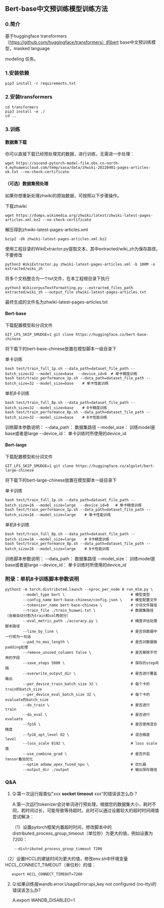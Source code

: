 ## Bert-base中文预训练模型训练方法

### 0.简介

基于huggingface transformers（https://github.com/huggingface/transformers）的bert base中文预训练模型，masked language 

modeling 任务。

### 1.安装依赖

```
pip3 install -r requirements.txt
```

### 2.安装transformers

```
cd transformers
pip3 install -e ./
cd ..
```

### 3.训练

#### 数据集下载

你可以直接下载已经预处理完的数据，进行训练，无需进一步处理：

```
wget https://ascend-pytorch-model-file.obs.cn-north-4.myhuaweicloud.com/temp/sasa/data/zhwiki-20220401-pages-articles-ok.txt --no-check-certificate
```

#### （可选）数据集预处理

如果你想重新处理zhwiki的原始数据，可按照以下步骤操作。

下载zhwiki

```
wget https://dumps.wikimedia.org/zhwiki/latest/zhwiki-latest-pages-articles.xml.bz2 --no-check-certificate
```

解压得到zhwiki-latest-pages-articles.xml

```
bzip2 -dk zhwiki-latest-pages-articles.xml.bz2
```

使用工程目录的WikiExtractor.py提取文本，其中extracted/wiki_zh为保存路径，不要修改

```
python3 WikiExtractor.py zhwiki-latest-pages-articles.xml -b 100M -o extracted/wiki_zh
```

将多个文档整合为一个txt文件，在本工程根目录下执行

```
python3 WikicorpusTextFormatting.py --extracted_files_path extracted/wiki_zh --output_file zhwiki-latest-pages-articles.txt
```

最终生成的文件名为zhwiki-latest-pages-articles.txt

#### Bert-base

下载配置模型和分词文件

```
GIT_LFS_SKIP_SMUDGE=1 git clone https://huggingface.co/bert-base-chinese
```

将下载下的bert-base-chinese放置在模型脚本一级目录下

单卡训练

```
bash test/train_full_1p.sh --data_path=dataset_file_path --batch_size=32 --model_size=base  --device_id=0  # 单卡精度训练
bash test/train_performance_1p.sh --data_path=dataset_file_path --batch_size=32 --model_size=base    # 单卡性能训练
```

单机8卡训练

```
bash test/train_full_8p.sh --data_path=dataset_file_path --batch_size=32 --model_size=base    # 8卡精度训练
bash test/train_performance_8p.sh --data_path=dataset_file_path --batch_size=32 --model_size=base    # 8卡性能训练
```

训练脚本参数说明：
    --data_path：  数据集路径
	--model_size： 训练model是base或者是large
    --device_id：  单卡训练时所使用的device_id


#### Bert-large

下载配置模型和分词文件

```
GIT_LFS_SKIP_SMUDGE=1 git clone https://huggingface.co/algolet/bert-large-chinese
```

将下载下的bert-large-chinese放置在模型脚本一级目录下

单卡训练

```
bash test/train_full_1p.sh --data_path=dataset_file_path --batch_size=16 --model_size=large  --device_id=0   # 单卡精度训练
bash test/train_performance_1p.sh --data_path=dataset_file_path --batch_size=16 --model_size=large    # 单卡性能训练
```

单机8卡训练

```
bash test/train_full_8p.sh --data_path=dataset_file_path --batch_size=16 --model_size=large    # 8卡精度训练
bash test/train_performance_8p.sh --data_path=dataset_file_path --batch_size=16 --model_size=large    # 8卡性能训练
```

训练脚本参数说明：
    --data_path：  数据集路径
	--model_size： 训练model是base或者是large
    --device_id：  单卡训练时所使用的device_id


### 附录：单机8卡训练脚本参数说明

```
python3 -m torch.distributed.launch --nproc_per_node 8 run_mlm.py \
        --model_type bert \                              # 模型类型
        --config_name bert-base-chinese/config.json \    # 模型配置文件
        --tokenizer_name bert-base-chinese \             # 分词文件路径
        --train_file ./train_huawei.txt \                # 数据集路径（会被自动分割为train和val两部分）
        --eval_metric_path ./accuracy.py \               # 精度评估处理脚本路径
        --line_by_line \                                 # 是否将数据中一行视为一句话
        --pad_to_max_length \                            # 是否对数据做padding处理
        --remove_unused_columns false \                  # 是否移除不可用的字段
        --save_steps 5000 \                              # 保存的step间隔
        --overwrite_output_dir \                         # 是否进行覆盖输出
        --per_device_train_batch_size 32 \               # 每个卡的train的batch_size
        --per_device_eval_batch_size 32 \                # 每个卡的evaluate的batch_size
        --do_train \                                     # 是否进行train
        --do_eval \                                      # 是否进行evaluate
        --fp16 \                                         # 是否使用混合精度
        --fp16_opt_level O2 \                            # 混合精度level
        --loss_scale 8192 \                              # loss scale值
        --use_combine_grad \                             # 是否开启tensor叠加优化
        --optim adamw_apex_fused_npu \                   # 优化器
        --output_dir ./output                            # 输出保存路径
```

### Q&A

1. Q:第一次运行报类似"xxx **socket timeout** xxx"的错误该怎么办？

   A:第一次运行tokenizer会对单词进行预处理，根据您的数据集大小，耗时不同，若时间过长，可能导致等待超时。此时可以通过设置较大的超时时间阈值尝试解决：

   （1）设置pytorch框架内置超时时间，修改脚本中的distributed_process_group_timeout（单位秒）为更大的值，例如设置为7200：
   
```
    --distributed_process_group_timeout 7200
```

   （2）设置HCCL的建链时间为更大的值，修改env.sh中环境变量HCCL_CONNECT_TIMEOUT（单位秒）的值：

```
   export HCCL_CONNECT_TIMEOUT=7200
```
2. Q:如果训练报wandb.error.UsageError:api_key not configured (no-tty)的错误该怎么办?
  
   A:export WANDB_DISABLED=1



